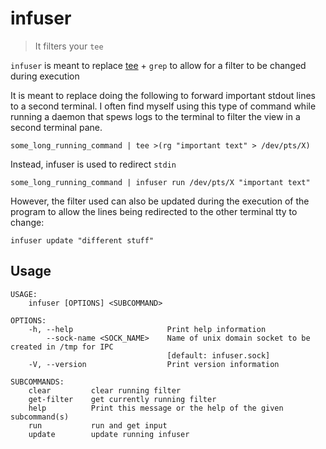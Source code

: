 # infuser
> It filters your `tee`

`infuser` is meant to replace [tee](https://man7.org/linux/man-pages/man1/tee.1.html) + `grep` to allow for a filter to be changed during execution

It is meant to replace doing the following to forward important stdout lines to a second terminal.
I often find myself using this type of command while running a daemon that spews logs to the terminal to filter
the view in a second terminal pane.
```
some_long_running_command | tee >(rg "important text" > /dev/pts/X)
```

Instead, infuser is used to redirect `stdin` 
```
some_long_running_command | infuser run /dev/pts/X "important text"
```

However, the filter used can also be updated during the execution of the program to allow the lines being redirected
to the other terminal tty to change:
```
infuser update "different stuff"
```

## Usage
```
USAGE:
    infuser [OPTIONS] <SUBCOMMAND>

OPTIONS:
    -h, --help                     Print help information
        --sock-name <SOCK_NAME>    Name of unix domain socket to be created in /tmp for IPC
                                   [default: infuser.sock]
    -V, --version                  Print version information

SUBCOMMANDS:
    clear         clear running filter
    get-filter    get currently running filter
    help          Print this message or the help of the given subcommand(s)
    run           run and get input
    update        update running infuser
```
